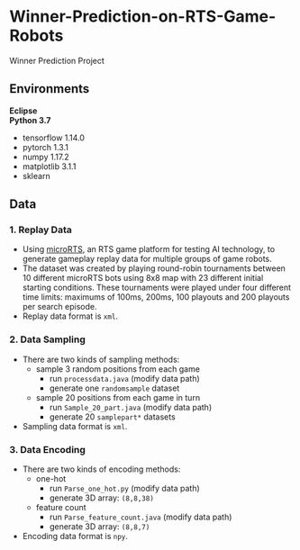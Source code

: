 # Winner-Prediction-on-RTS-Game-Robots
Winner Prediction Project
## Environments
**Eclipse**<br>
**Python 3.7**<br>
* tensorflow 1.14.0<br>
* pytorch 1.3.1<br>
* numpy 1.17.2<br>
* matplotlib 3.1.1<br>
* sklearn<br>
## Data
### 1. Replay Data
* Using [microRTS](https://github.com/santiontanon/microrts), an RTS game platform for testing AI technology, to generate gameplay replay data for multiple groups of game robots.
* The dataset was created by playing round-robin tournaments between 10 different microRTS bots using 8x8 map with 23 different initial starting conditions. These tournaments were played under four different time limits: maximums of 100ms, 200ms, 100 playouts and 200 playouts per search episode.
* Replay data format is `xml`.
### 2. Data Sampling
* There are two kinds of sampling methods:<br>
	* sample 3 random positions from each game
		* run `processdata.java` (modify data path)
		* generate one `randomsample` dataset
	* sample 20 positions from each game in turn
		* run `Sample_20_part.java` (modify data path)
		* generate 20 `samplepart*` datasets
* Sampling data format is `xml`.
### 3. Data Encoding
* There are two kinds of encoding methods:<br>
	* one-hot
		* run `Parse_one_hot.py` (modify data path)
		* generate 3D array: `(8,8,38)`
	* feature count
		* run `Parse_feature_count.java` (modify data path)
		* generate 3D array: `(8,8,7)`
* Encoding data format is `npy`.
